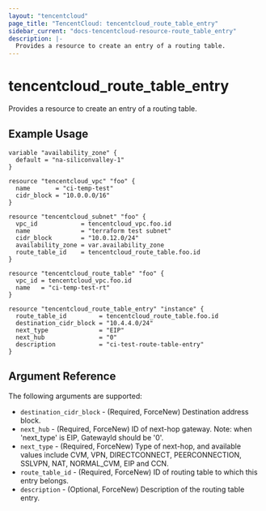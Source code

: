 ```yaml
---
layout: "tencentcloud"
page_title: "TencentCloud: tencentcloud_route_table_entry"
sidebar_current: "docs-tencentcloud-resource-route_table_entry"
description: |-
  Provides a resource to create an entry of a routing table.
---
```


# tencentcloud_route_table_entry

Provides a resource to create an entry of a routing table.

## Example Usage

```hcl
variable "availability_zone" {
  default = "na-siliconvalley-1"
}

resource "tencentcloud_vpc" "foo" {
  name       = "ci-temp-test"
  cidr_block = "10.0.0.0/16"
}

resource "tencentcloud_subnet" "foo" {
  vpc_id            = tencentcloud_vpc.foo.id
  name              = "terraform test subnet"
  cidr_block        = "10.0.12.0/24"
  availability_zone = var.availability_zone
  route_table_id    = tencentcloud_route_table.foo.id
}

resource "tencentcloud_route_table" "foo" {
  vpc_id = tencentcloud_vpc.foo.id
  name   = "ci-temp-test-rt"
}

resource "tencentcloud_route_table_entry" "instance" {
  route_table_id         = tencentcloud_route_table.foo.id
  destination_cidr_block = "10.4.4.0/24"
  next_type              = "EIP"
  next_hub               = "0"
  description            = "ci-test-route-table-entry"
}
```

## Argument Reference

The following arguments are supported:

* `destination_cidr_block` - (Required, ForceNew) Destination address block.
* `next_hub` - (Required, ForceNew) ID of next-hop gateway. Note: when 'next_type' is EIP, GatewayId should be '0'.
* `next_type` - (Required, ForceNew) Type of next-hop, and available values include CVM, VPN, DIRECTCONNECT, PEERCONNECTION, SSLVPN, NAT, NORMAL_CVM, EIP and CCN.
* `route_table_id` - (Required, ForceNew) ID of routing table to which this entry belongs.
* `description` - (Optional, ForceNew) Description of the routing table entry.



